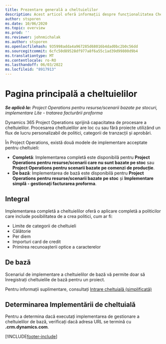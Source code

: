 ```yaml
---
title: Prezentare generală a cheltuielilor
description: Acest articol oferă informații despre funcționalitatea Cheltuieli din Operațiuni de proiect.
author: stsporen
ms.date: 10/06/2020
ms.topic: overview
ms.prod: ''
ms.reviewer: johnmichalak
ms.author: stsporen
ms.openlocfilehash: 935998adda4a967285d68016b4dad0bc2b0c56dd
ms.sourcegitcommit: 6cfc50d89528df977a8f6a55c1ad39d99800d9b4
ms.translationtype: MT
ms.contentlocale: ro-RO
ms.lasthandoff: 06/03/2022
ms.locfileid: "8917913"
---
```

# <a name="expense-home-page"></a>Pagina principală a cheltuielilor

_**Se aplică la:** Project Operations pentru resurse/scenarii bazate pe stocuri, implementare Lite - tratarea facturării proforma_


Dynamics 365 Project Operations sprijină capacitatea de procesare a cheltuielilor. Procesarea cheltuielilor are loc cu sau fără proiecte utilizând un flux de lucru personalizabil de politici, categorii de tranzacții și aprobări.

În Project Operations, există două modele de implementare acceptate pentru cheltuieli: 

- **Completă**: Implementarea completă este disponibilă pentru **Project Operations pentru resurse/scenarii care nu sunt bazate pe stoc** sau **Project Operations pentru scenarii bazate pe comenzi de producție**.
- **De bază**: Implementarea de bază este disponibilă pentru **Project Operations pentru resurse/scenarii bazate pe stoc** și **Implementare simplă - gestionați facturarea proforma**.

## <a name="full"></a>Integral 
Implementarea completă a cheltuielilor oferă o aplicare completă a politicilor care include posibilitatea de a crea politici, cum ar fi:

  - Limite de categorii de cheltuieli
  - Călătorie
  - Per diem
  - Importuri card de credit
  - Primirea recunoașterii optice a caracterelor

## <a name="basic"></a>De bază 
Scenariul de implementare a cheltuielilor de bază vă permite doar să înregistrați cheltuielile de bază pentru un proiect. 

Pentru informații suplimentare, consultați [Intrare cheltuială (simplificată)](basic-expense.md)

## <a name="determine-your-expense-deployment"></a>Determinarea Implementării de cheltuială
Pentru a determina dacă executați implementarea de gestionare a cheltuielilor de bază, verificați dacă adresa URL se termină cu **.crm.dynamics.com**. 


[!INCLUDE[footer-include](../includes/footer-banner.md)]